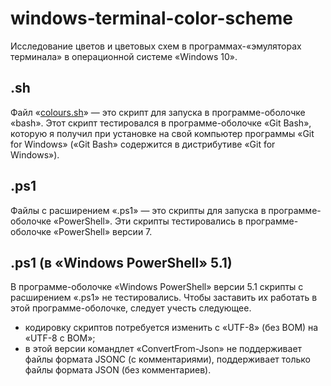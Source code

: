 # windows-terminal-color-scheme
Исследование цветов и цветовых схем в программах-«эмуляторах терминала» в операционной системе «Windows 10».

## .sh

Файл «[colours.sh](https://github.com/ilyachalov/windows-terminal-color-scheme/blob/main/scripts/colours.sh)» — это скрипт для запуска в программе-оболочке «bash». Этот скрипт тестировался в программе-оболочке «Git Bash», которую я получил при установке на свой компьютер программы «Git for Windows» («Git Bash» содержится в дистрибутиве «Git for Windows»).

## .ps1

Файлы с расширением «.ps1» — это скрипты для запуска в программе-оболочке «PowerShell». Эти скрипты тестировались в программе-оболочке «PowerShell» версии 7.

## .ps1 (в «Windows PowerShell» 5.1)

В программе-оболочке «Windows PowerShell» версии 5.1 скрипты с расширением «.ps1» не тестировались. Чтобы заставить их работать в этой программе-оболочке, следует учесть следующее.

- кодировку скриптов потребуется изменить с «UTF-8» (без BOM) на «UTF-8 с BOM»;
- в этой версии командлет «ConvertFrom-Json» не поддерживает файлы формата JSONC (с комментариями), поддерживает только файлы формата JSON (без комментариев).
